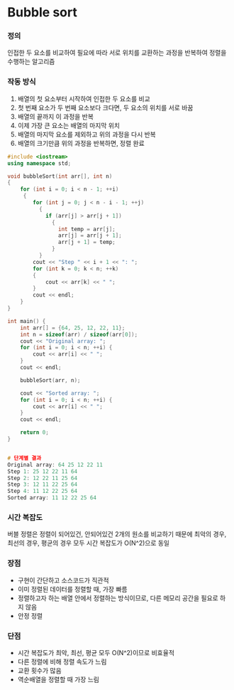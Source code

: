 # Bubble sort



### 정의

인접한 두 요소를 비교하여 필요에 따라 서로 위치를 교환하는 과정을 반복하여 정렬을 수행하는 알고리즘

### 작동 방식

1. 배열의 첫 요소부터 시작하여 인접한 두 요소를 비교
2. 첫 번째 요소가 두 번째 요소보다 크다면, 두 요소의 위치를 서로 바꿈
3. 배열의 끝까지 이 과정을 반복
4. 이제 가장 큰 요소는 배열의 마지막 위치
5. 배열의 마지막 요소를 제외하고 위의 과정을 다시 반복
6. 배열의 크기만큼 위의 과정을 반복하면, 정렬 완료

``` C++
#include <iostream>
using namespace std;

void bubbleSort(int arr[], int n)
{
    for (int i = 0; i < n - 1; ++i)
     {
        for (int j = 0; j < n - i - 1; ++j)
          {
            if (arr[j] > arr[j + 1])
              {
                int temp = arr[j];
                arr[j] = arr[j + 1];
                arr[j + 1] = temp;
              }
          }
        cout << "Step " << i + 1 << ": ";
        for (int k = 0; k < n; ++k)
        {
            cout << arr[k] << " ";
        }
        cout << endl;
    }
}

int main() {
    int arr[] = {64, 25, 12, 22, 11};
    int n = sizeof(arr) / sizeof(arr[0]);
    cout << "Original array: ";
    for (int i = 0; i < n; ++i) {
        cout << arr[i] << " ";
    }
    cout << endl;

    bubbleSort(arr, n);

    cout << "Sorted array: ";
    for (int i = 0; i < n; ++i) {
        cout << arr[i] << " ";
    }
    cout << endl;

    return 0;
}


# 단계별 결과
Original array: 64 25 12 22 11 
Step 1: 25 12 22 11 64 
Step 2: 12 22 11 25 64 
Step 3: 12 11 22 25 64 
Step 4: 11 12 22 25 64 
Sorted array: 11 12 22 25 64

```

### 시간 복잡도

버블 정렬은 정렬이 되어있건, 안되어있건 2개의 원소를 비교하기 때문에 최악의 경우, 최선의 경우, 평균의 경우 모두 시간 복잡도가 O(N^2)으로 동일

### 장점

- 구현이 간단하고 소스코드가 직관적
- 이미 정렬된 데이터를 정렬할 때, 가장 빠름
- 정렬하고자 하는 배열 안에서 정렬하는 방식이므로, 다른 메모리 공간을 필요로 하지 않음
- 안정 정렬

### 단점


- 시간 복잡도가 최악, 최선, 평균 모두 O(N^2)이므로 비효율적
- 다른 정렬에 비해 정렬 속도가 느림
- 교환 횟수가 많음
- 역순배열을 정렬할 때 가장 느림


